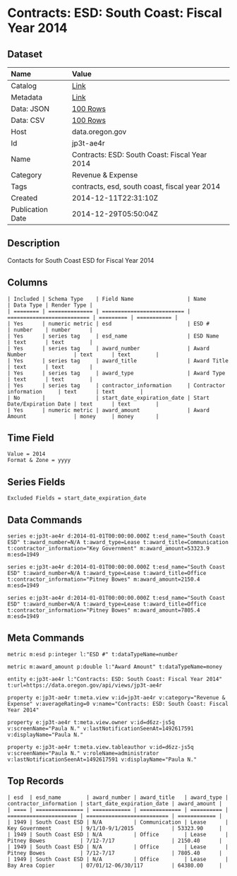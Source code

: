 # Contracts: ESD: South Coast: Fiscal Year 2014

## Dataset

| Name | Value |
| :--- | :---- |
| Catalog | [Link](https://catalog.data.gov/dataset/contracts-esd-south-coast-fiscal-year-2014-c46c4) |
| Metadata | [Link](https://data.oregon.gov/api/views/jp3t-ae4r) |
| Data: JSON | [100 Rows](https://data.oregon.gov/api/views/jp3t-ae4r/rows.json?max_rows=100) |
| Data: CSV | [100 Rows](https://data.oregon.gov/api/views/jp3t-ae4r/rows.csv?max_rows=100) |
| Host | data.oregon.gov |
| Id | jp3t-ae4r |
| Name | Contracts: ESD: South Coast: Fiscal Year 2014 |
| Category | Revenue & Expense |
| Tags | contracts, esd, south coast, fiscal year 2014 |
| Created | 2014-12-11T22:31:10Z |
| Publication Date | 2014-12-29T05:50:04Z |

## Description

Contacts for South Coast ESD for Fiscal Year 2014

## Columns

```ls
| Included | Schema Type    | Field Name                 | Name                       | Data Type | Render Type |
| ======== | ============== | ========================== | ========================== | ========= | =========== |
| Yes      | numeric metric | esd                        | ESD #                      | number    | number      |
| Yes      | series tag     | esd_name                   | ESD Name                   | text      | text        |
| Yes      | series tag     | award_number               | Award Number               | text      | text        |
| Yes      | series tag     | award_title                | Award Title                | text      | text        |
| Yes      | series tag     | award_type                 | Award Type                 | text      | text        |
| Yes      | series tag     | contractor_information     | Contractor information     | text      | text        |
| No       |                | start_date_expiration_date | Start Date/Expiration Date | text      | text        |
| Yes      | numeric metric | award_amount               | Award Amount               | money     | money       |
```

## Time Field

```ls
Value = 2014
Format & Zone = yyyy
```

## Series Fields

```ls
Excluded Fields = start_date_expiration_date
```

## Data Commands

```ls
series e:jp3t-ae4r d:2014-01-01T00:00:00.000Z t:esd_name="South Coast ESD" t:award_number=N/A t:award_type=Lease t:award_title=Communication t:contractor_information="Key Government" m:award_amount=53323.9 m:esd=1949

series e:jp3t-ae4r d:2014-01-01T00:00:00.000Z t:esd_name="South Coast ESD" t:award_number=N/A t:award_type=Lease t:award_title=Office t:contractor_information="Pitney Bowes" m:award_amount=2150.4 m:esd=1949

series e:jp3t-ae4r d:2014-01-01T00:00:00.000Z t:esd_name="South Coast ESD" t:award_number=N/A t:award_type=Lease t:award_title=Office t:contractor_information="Pitney Bowes" m:award_amount=7805.4 m:esd=1949
```

## Meta Commands

```ls
metric m:esd p:integer l:"ESD #" t:dataTypeName=number

metric m:award_amount p:double l:"Award Amount" t:dataTypeName=money

entity e:jp3t-ae4r l:"Contracts: ESD: South Coast: Fiscal Year 2014" t:url=https://data.oregon.gov/api/views/jp3t-ae4r

property e:jp3t-ae4r t:meta.view v:id=jp3t-ae4r v:category="Revenue & Expense" v:averageRating=0 v:name="Contracts: ESD: South Coast: Fiscal Year 2014"

property e:jp3t-ae4r t:meta.view.owner v:id=d6zz-js5q v:screenName="Paula N." v:lastNotificationSeenAt=1492617591 v:displayName="Paula N."

property e:jp3t-ae4r t:meta.view.tableauthor v:id=d6zz-js5q v:screenName="Paula N." v:roleName=administrator v:lastNotificationSeenAt=1492617591 v:displayName="Paula N."
```

## Top Records

```ls
| esd  | esd_name        | award_number | award_title   | award_type | contractor_information | start_date_expiration_date | award_amount | 
| ==== | =============== | ============ | ============= | ========== | ====================== | ========================== | ============ | 
| 1949 | South Coast ESD | N/A          | Communication | Lease      | Key Government         | 9/1/10-9/1/2015            | 53323.90     | 
| 1949 | South Coast ESD | N/A          | Office        | Lease      | Pitney Bowes           | 7/12-7/17                  | 2150.40      | 
| 1949 | South Coast ESD | N/A          | Office        | Lease      | Pitney Bowes           | 7/12-7/17                  | 7805.40      | 
| 1949 | South Coast ESD | N/A          | Office        | Lease      | Bay Area Copier        | 07/01/12-06/30/117         | 64380.00     | 
```